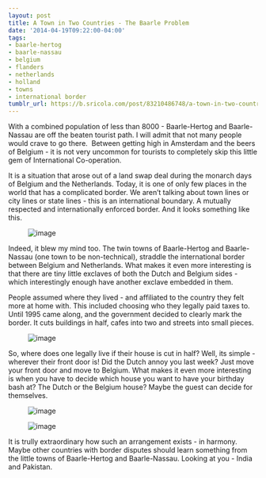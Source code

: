 ```yaml
---
layout: post
title: A Town in Two Countries - The Baarle Problem
date: '2014-04-19T09:22:00-04:00'
tags:
- baarle-hertog
- baarle-nassau
- belgium
- flanders
- netherlands
- holland
- towns
- international border
tumblr_url: https://b.sricola.com/post/83210486748/a-town-in-two-countries-the-baarle-problem
---
```

With a combined population of less than 8000 - Baarle-Hertog and Baarle-Nassau are off the beaten tourist path. I will admit that not many people would crave to go there. &nbsp;Between getting high in Amsterdam and the beers of Belgium - it is not very uncommon for tourists to completely skip this little gem of International Co-operation.

It is a situation that arose out of a land swap deal during the monarch days of Belgium and the Netherlands. Today, it is one of only few places in the world that has a complicated border. We aren’t talking about town lines or city lines or state lines - this is an international boundary. A mutually respected and internationally enforced border. And it looks something like this.

<figure class="tmblr-full" data-orig-height="420" data-orig-width="500" data-orig-src="https://66.media.tumblr.com/0bd002ed1ef7ced614e281296d7bbf49/tumblr_inline_n4ad2ahYQR1r59puk.png"><img alt="image" src="https://66.media.tumblr.com/215042b149d8e7519ca3a1dc08a51932/tumblr_inline_pbsa8sLAJM1r59puk_540.png" data-orig-height="420" data-orig-width="500" data-orig-src="https://66.media.tumblr.com/0bd002ed1ef7ced614e281296d7bbf49/tumblr_inline_n4ad2ahYQR1r59puk.png"></figure>

Indeed, it blew my mind too. The twin towns of Baarle-Hertog and Baarle-Nassau (one town to be non-technical), straddle the international border between Belgium and Netherlands. What makes it even more interesting is that there are tiny little exclaves of both the Dutch and Belgium sides - which interestingly enough have another exclave embedded in them.

People assumed where they lived - and affiliated to the country they felt more at home with. This included choosing who they legally paid taxes to. Until 1995 came along, and the government decided to clearly mark the border. It cuts buildings in half, cafes into two and streets into small pieces.

<figure class="tmblr-full" data-orig-height="375" data-orig-width="500" data-orig-src="https://66.media.tumblr.com/5a64ce16ea60b32a6147202898155a60/tumblr_inline_n4adcgwyrP1r59puk.jpg"><img alt="image" src="https://66.media.tumblr.com/a45ed846d045a28ee003b624e7d947e5/tumblr_inline_pbsa8sf72k1r59puk_540.jpg" data-orig-height="375" data-orig-width="500" data-orig-src="https://66.media.tumblr.com/5a64ce16ea60b32a6147202898155a60/tumblr_inline_n4adcgwyrP1r59puk.jpg"></figure>

So, where does one legally live if their house is cut in half? Well, its simple - wherever their front door is! Did the Dutch annoy you last week? Just move your front door and move to Belgium. What makes it even more interesting is when you have to decide which house you want to have your birthday bash at? The Dutch or the Belgium house? Maybe the guest can decide for themselves.

<figure class="tmblr-full" data-orig-height="375" data-orig-width="500" data-orig-src="https://66.media.tumblr.com/f7d959844e00bf1e48087b3da43b19fd/tumblr_inline_n4adbiCssA1r59puk.jpg"><img alt="image" src="https://66.media.tumblr.com/67e04f710d7b194c4d1945f6e0b8005e/tumblr_inline_pbsa8tpgwe1r59puk_540.jpg" data-orig-height="375" data-orig-width="500" data-orig-src="https://66.media.tumblr.com/f7d959844e00bf1e48087b3da43b19fd/tumblr_inline_n4adbiCssA1r59puk.jpg"></figure>

<figure class="tmblr-full" data-orig-height="640" data-orig-width="480" data-orig-src="https://66.media.tumblr.com/e29a06b4bcc32cd4630140503df2064d/tumblr_inline_n4adgi2eKt1r59puk.jpg"><img alt="image" src="https://66.media.tumblr.com/e29a06b4bcc32cd4630140503df2064d/tumblr_inline_pbsa8tcVig1r59puk_540.jpg" data-orig-height="640" data-orig-width="480" data-orig-src="https://66.media.tumblr.com/e29a06b4bcc32cd4630140503df2064d/tumblr_inline_n4adgi2eKt1r59puk.jpg"></figure>

It is trully extraordinary how such an arrangement exists - in harmony. Maybe other countries with border disputes should learn something from the little towns of Baarle-Hertog and Baarle-Nassau. Looking at you - India and Pakistan.

